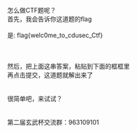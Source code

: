怎么做CTF题呢？<br>
首先，我会告诉你这道题的flag<br><br>
是: flag{welc0me_to_cdusec_Ctf}<br><br><br><br>
然后，把上面这串答案，粘贴到下面的框框里<br>
再点击提交，这道题就解出来了<br><br><br>
很简单吧，来试试？<br><br><br>
第二届玄武杯交流群：963109101 